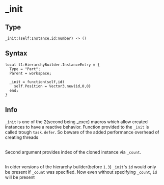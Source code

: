 # _init

## Type
```luau
_init:(self:Instance,id:number) -> ()
```

## Syntax
```luau
local t1:HierarchyBuilder.InstanceEntry = {
  Type = "Part";
  Parent = workspace;
  
  _init = function(self,id)
    self.Position = Vector3.new(id,0,0)
  end;
}
```

## Info
`_init` is one of the 2(second being _exec) macros which allow created instances to have a reactive behavior. Function provided to the `_init` is called trough `task.defer`. So beware of the added performance overhead of creating threads<br><br>

Second argument provides index of the cloned instance via `_count`.<br><br>

In older versions of the hierarchy builder(before `1.3`) `_init`'s `id` would only be present if `_count` was specified. Now even without specifying `_count`, `id` will be present
